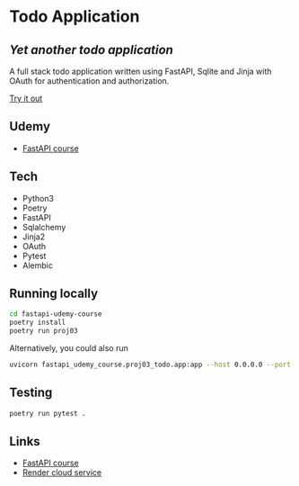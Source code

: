 # Todo Application
## _Yet another todo application_

A full stack todo application written using FastAPI, Sqlite and Jinja with OAuth for authentication and authorization. 

[Try it out](https://todoapp-fastapi-bmrh.onrender.com)

## Udemy
 - [FastAPI course](https://www.udemy.com/course/fastapi-the-complete-course/)

## Tech
 - Python3
 - Poetry
 - FastAPI
 - Sqlalchemy
 - Jinja2
 - OAuth
 - Pytest
 - Alembic

## Running locally

```sh
cd fastapi-udemy-course
poetry install
poetry run proj03
```

Alternatively, you could also run

```sh
uvicorn fastapi_udemy_course.proj03_todo.app:app --host 0.0.0.0 --port 8000
```

## Testing
```sh
poetry run pytest .
```

## Links
- [FastAPI course](https://www.udemy.com/course/fastapi-the-complete-course/)
- [Render cloud service](https://dashboard.render.com/)
